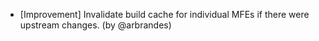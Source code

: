 - [Improvement] Invalidate build cache for individual MFEs if there were upstream changes. (by @arbrandes)

